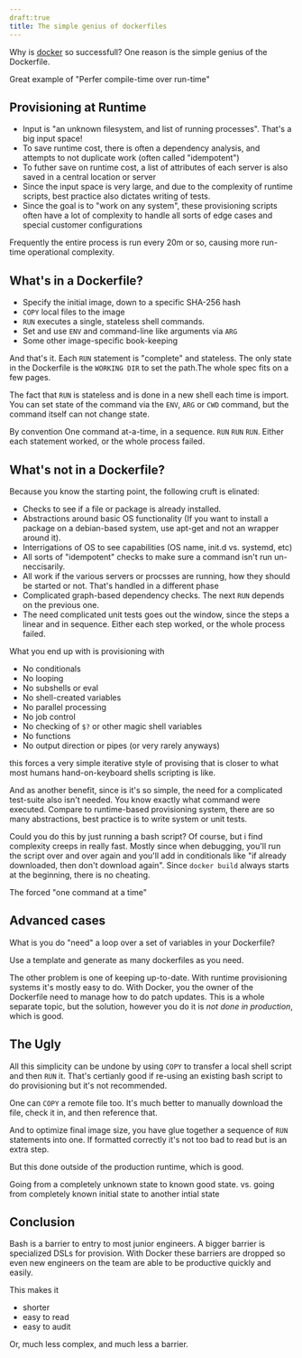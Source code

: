 ```yaml
---
draft:true
title: The simple genius of dockerfiles
---
```


Why is [docker](https://docker.com) so successfull?  One reason is the simple genius of the Dockerfile.


Great example of "Perfer compile-time over run-time"

## Provisioning at Runtime

* Input is "an unknown filesystem, and list of running processes".  That's a big input space!   
* To save runtime cost, there is often a dependency analysis, and attempts to not duplicate work (often called "idempotent")
* To futher save on runtime cost, a list of attributes of each server is also saved in a central location or server
* Since the input space is very large, and due to the complexity of runtime scripts, best practice also dictates writing of tests.
* Since the goal is to "work on any system", these provisioning scripts often have a lot of complexity to handle all sorts of edge cases and special customer configurations

Frequently the entire process is run every 20m or so, causing more run-time operational complexity.

## What's in a Dockerfile?

* Specify the initial image, down to a specific SHA-256 hash
* `COPY` local files to the image
* `RUN` executes a single, stateless shell commands.
* Set and use `ENV` and command-line like arguments via `ARG`
* Some other image-specific book-keeping

And that's it.  Each `RUN` statement is "complete" and stateless.  The only state in the Dockerfile is the `WORKING DIR` to set the path.The whole spec fits on a few pages.

The fact that `RUN` is stateless and is done in a new shell each time is import.   You can set state of the command via the `ENV`, `ARG` or `CWD` command, but the command itself can not change state.  

  By convention   One command at-a-time, in a sequence.  `RUN` `RUN` `RUN`.  Either each statement worked, or the whole process failed.

## What's not in a Dockerfile?

Because you know the starting point, the following cruft is elinated:

* Checks to see if a file or package is already installed.
* Abstractions around basic OS functionality (If you want to install a package on a debian-based system, use apt-get and not an wrapper around it).
* Interrigations of OS to see capabilities (OS name, init.d vs. systemd, etc)
* All sorts of "idempotent" checks to make sure a command isn't run un-neccisarily.
* All work if the various servers or procsses are running, how they should be started or not. That's handled in a different phase
* Complicated graph-based dependency checks.  The next `RUN` depends on the previous one.
* The need complicated unit tests goes out the window, since the steps a linear and in sequence.  Either each step worked, or the whole process failed.

What you end up with is provisioning with

* No conditionals
* No looping
* No subshells or eval
* No shell-created variables
* No parallel processing
* No job control
* No checking of `$?` or other magic shell variables
* No functions
* No output direction or pipes (or very rarely anyways)

this forces a very simple iterative style of provising that is closer to what most humans hand-on-keyboard shells scripting is like.

And as another benefit, since is it's so simple, the need for a complicated test-suite also isn't needed.  You know exactly what command were executed.  Compare to runtime-based provisioning system, there are so many abstractions, best practice is to write system or unit tests.

Could you do this by just running a bash script?  Of course, but i find complexity creeps in really fast.  Mostly since when debugging, you'll run the script over and over again and you'll add in conditionals like "if already downloaded, then don't download again".   Since `docker build` always starts at the beginning, there is no cheating.

The forced "one command at a time"

## Advanced cases

What is you do "need" a loop over a set of variables in your Dockerfile?

Use a template and generate as many dockerfiles as you need.

The other problem is one of keeping up-to-date.  With runtime provisioning systems it's mostly easy to do.  With Docker, you the owner of the Dockerfile need to manage how to do patch updates.  This is a whole separate topic, but the solution, however you do it is *not done in production*, which is good.


## The Ugly

All this simplicity can be undone by using `COPY` to transfer a local shell script and then `RUN` it.    That's certianly good if re-using an existing bash script to do provisioning but it's not recommended.

One can `COPY` a remote file too.  It's much better to manually download the file, check it in, and then reference that.

And to optimize final image size, you have glue together a sequence of `RUN` statements into one.  If formatted correctly it's not too bad to read but is an extra step.


But this done outside of the production runtime, which is good.

Going from a completely unknown state to known good state. vs.
going from completely known initial state to another intial state

## Conclusion

Bash is a barrier to entry to most junior engineers.   A bigger barrier is specialized DSLs for provision.   With Docker these barriers are dropped so even new engineers on the team are able to be productive quickly and easily.  




This makes it
* shorter
* easy to read
* easy to audit

Or, much less complex, and much less a barrier.